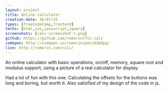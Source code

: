 ```yaml
---
layout: project
title: Online calculator
creation-date: 16/07/15
types: [freeCodeCamp,frontend]
techs: [html,css,javascript,jquery]
screenshots: [calc-screenshot-t.png]
github: https://github.com/romorin/fcc-calc
codepen: http://codepen.io/romorin/pen/bZmXpg/
live: http://romorin.com/calc/
---
```


An online calculator with basic operations, on/off, memory, square root and modulus support, using a picture of a real calculator for display.

Had a lot of fun with this one. Calculating the offsets for the buttons was long and boring, but worth it. Also satisfied of my design of the code in js.
